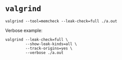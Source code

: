 # `valgrind`

    valgrind --tool=memcheck --leak-check=full ./a.out 

Verbose example:

    valgrind --leak-check=full \
             --show-leak-kinds=all \
             --track-origins=yes \
             --verbose ./a.out
